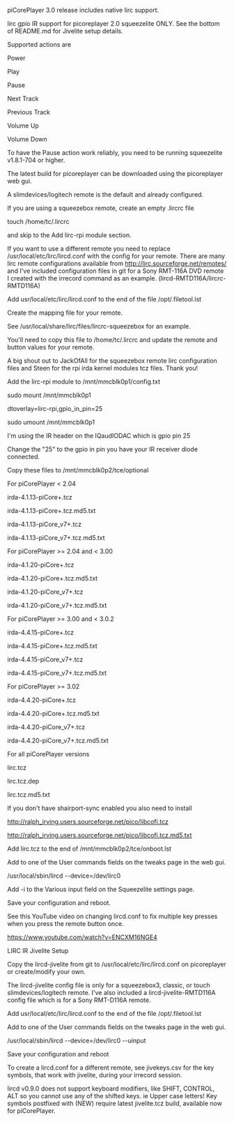 piCorePlayer 3.0 release includes native lirc support.

lirc gpio IR support for picoreplayer 2.0 squeezelite ONLY.  See the bottom of README.md for Jivelite setup details.

Supported actions are

Power

Play

Pause

Next Track

Previous Track

Volume Up

Volume Down

To have the Pause action work reliably, you need to be running squeezelite v1.8.1-704 or higher.

The latest build for picoreplayer can be downloaded using the picoreplayer web gui.


A slimdevices/logitech remote is the default and already configured.

If you are using a squeezebox remote, create an empty .lircrc file


touch /home/tc/.lircrc


and skip to the Add lirc-rpi module section.


If you want to use a different remote you need to replace /usr/local/etc/lirc/lircd.conf with the config for your remote.  There are many lirc remote configurations available from http://lirc.sourceforge.net/remotes/ and I've included configuration files in git for a Sony RMT-116A DVD remote I created with the irrecord command as an example. (lircd-RMTD116A/lircrc-RMTD116A)

Add usr/local/etc/lirc/lircd.conf to the end of the file /opt/.filetool.lst

Create the mapping file for your remote.

See /usr/local/share/lirc/files/lircrc-squeezebox for an example.

You'll need to copy this file to /home/tc/.lircrc and update the remote and button values for your remote.

A big shout out to JackOfAll for the squeezebox remote lirc configuration files and Steen for the rpi irda kernel modules tcz files.  Thank you!


Add the lirc-rpi module to /mnt/mmcblk0p1/config.txt


sudo mount /mnt/mmcblk0p1

dtoverlay=lirc-rpi,gpio_in_pin=25

sudo umount /mnt/mmcblk0p1


I'm using the IR header on the IQaudIODAC which is gpio pin 25

Change the "25" to the gpio in pin you have your IR receiver diode connected.


Copy these files to /mnt/mmcblk0p2/tce/optional


For piCorePlayer < 2.04

irda-4.1.13-piCore+.tcz

irda-4.1.13-piCore+.tcz.md5.txt

irda-4.1.13-piCore_v7+.tcz

irda-4.1.13-piCore_v7+.tcz.md5.txt


For piCorePlayer >= 2.04 and < 3.00

irda-4.1.20-piCore+.tcz

irda-4.1.20-piCore+.tcz.md5.txt

irda-4.1.20-piCore_v7+.tcz

irda-4.1.20-piCore_v7+.tcz.md5.txt


For piCorePlayer >= 3.00 and < 3.0.2

irda-4.4.15-piCore+.tcz

irda-4.4.15-piCore+.tcz.md5.txt

irda-4.4.15-piCore_v7+.tcz

irda-4.4.15-piCore_v7+.tcz.md5.txt


For piCorePlayer >= 3.02

irda-4.4.20-piCore+.tcz

irda-4.4.20-piCore+.tcz.md5.txt

irda-4.4.20-piCore_v7+.tcz

irda-4.4.20-piCore_v7+.tcz.md5.txt


For all piCorePlayer versions

lirc.tcz

lirc.tcz.dep

lirc.tcz.md5.txt


If you don't have shairport-sync enabled you also need to install 

http://ralph_irving.users.sourceforge.net/pico/libcofi.tcz

http://ralph_irving.users.sourceforge.net/pico/libcofi.tcz.md5.txt


Add lirc.tcz to the end of /mnt/mmcblk0p2/tce/onboot.lst


Add to one of the User commands fields on the tweaks page in the web gui.


/usr/local/sbin/lircd --device=/dev/lirc0


Add -i to the Various input field on the Squeezelite settings page.


Save your configuration and reboot.


See this YouTube video on changing lircd.conf to fix multiple key presses when you press the remote button once.

https://www.youtube.com/watch?v=ENCXM16NGE4




LIRC IR Jivelite Setup

Copy the lircd-jivelite from git to /usr/local/etc/lirc/lircd.conf on picoreplayer or create/modify your own.

The lircd-jivelite config file is only for a squeezebox3, classic, or touch slimdevices/logitech remote. I've also included a lircd-jivelite-RMTD116A config file which is for a Sony RMT-D116A remote.

Add usr/local/etc/lirc/lircd.conf to the end of the file /opt/.filetool.lst

Add to one of the User commands fields on the tweaks page in the web gui.

/usr/local/sbin/lircd --device=/dev/lirc0 --uinput

Save your configuration and reboot

To create a lircd.conf for a different remote, see jivekeys.csv for the key symbols, that work with jivelite, during your irrecord session.

lircd v0.9.0 does not support keyboard modifiers, like SHIFT, CONTROL, ALT so you cannot use any of the shifted keys. ie Upper case letters! Key symbols postfixed with (NEW) require latest jivelite.tcz build, available now for piCorePlayer.
